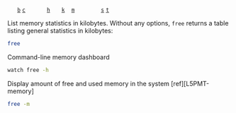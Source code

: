 [free -&#98;]:                  #free                          '```&#10;$ free -b&#10;```&#10;Show memory usage in bytes&#10;Haeder, Adam. _LPI Linux Certification in a Nutshell_. 2010.: 114'
[free -&#107;]:                 #free                          '```&#10;$ free -k&#10;```&#10;Show memory usage in kilobytes&#10;Haeder, Adam. _LPI Linux Certification in a Nutshell_. 2010.: 114'
[free -&#109;]:                 #free                          '```&#10;$ free -m&#10;```&#10;Show memory usage in megabytes&#10;Haeder, Adam. _LPI Linux Certification in a Nutshell_. 2010.: 114'
[free -&#116;]:                 #free                          '```&#10;$ free -t&#10;```&#10;Display a line showing total&#10;Haeder, Adam. _LPI Linux Certification in a Nutshell_. 2010.: 114'
[free -&#115;]:                 #free                          '```&#10;$ free -s $N&#10;```&#10;Continuous operation at `$N`-second intervals&#10;Haeder, Adam. _LPI Linux Certification in a Nutshell_. 2010.: 114'
[free -&#99;]:                  #free                          '```&#10;$ free -c $N&#10;```&#10;Run the program `$N` times'
[free -&#104;]:                 #free                          '```&#10;$ free -h&#10;```&#10;Human-readable output'

<code>&nbsp;</code> <code>&nbsp;</code> [`b`][free -&#98;] [`c`][free -&#99;] <code>&nbsp;</code> <code>&nbsp;</code> <code>&nbsp;</code> <code>&nbsp;</code> [`h`][free -&#104;] <code>&nbsp;</code> <code>&nbsp;</code> [`k`][free -&#107;] <code>&nbsp;</code> [`m`][free -&#109;] <code>&nbsp;</code> <code>&nbsp;</code> <code>&nbsp;</code> <code>&nbsp;</code> <code>&nbsp;</code> [`s`][free -&#115;] [`t`][free -&#116;] <code>&nbsp;</code> <code>&nbsp;</code> <code>&nbsp;</code> <code>&nbsp;</code> <code>&nbsp;</code> <code>&nbsp;</code> 

List memory statistics in kilobytes. Without any options, `free` returns a table listing general statistics in kilobytes:
```bash
free
```

Command-line memory dashboard
```bash
watch free -h
```

Display amount of free and used memory in the system [ref][L5PMT-memory]
```sh
free -m
```
